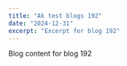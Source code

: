 ```yaml
---
title: "Ak test blogs 192"
date: "2024-12-31"
excerpt: "Excerpt for blog 192"
---
```


Blog content for blog 192